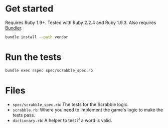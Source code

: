 # Get started

Requires Ruby 1.9+. Tested with Ruby 2.2.4 and Ruby 1.9.3. Also requires [Bundler](http://bundler.io/).

```bash
bundle install --path vendor
```

# Run the tests

```bash
bundle exec rspec spec/scrabble_spec.rb
```

# Files

- `spec/scrabble_spec.rb`: The tests for the Scrabble logic.
- `scrabble.rb`: Where you need to implement the game's logic to make the tests pass.
- `dictionary.rb`: A helper to test if a word is valid.
